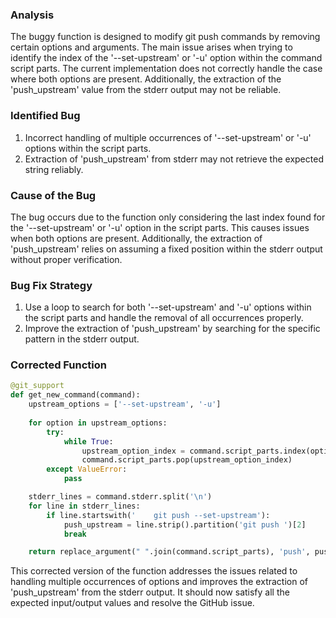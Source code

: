 ### Analysis
The buggy function is designed to modify git push commands by removing certain options and arguments. The main issue arises when trying to identify the index of the '--set-upstream' or '-u' option within the command script parts. The current implementation does not correctly handle the case where both options are present. Additionally, the extraction of the 'push_upstream' value from the stderr output may not be reliable.

### Identified Bug
1. Incorrect handling of multiple occurrences of '--set-upstream' or '-u' options within the script parts.
2. Extraction of 'push_upstream' from stderr may not retrieve the expected string reliably.

### Cause of the Bug
The bug occurs due to the function only considering the last index found for the '--set-upstream' or '-u' option in the script parts. This causes issues when both options are present. Additionally, the extraction of 'push_upstream' relies on assuming a fixed position within the stderr output without proper verification.

### Bug Fix Strategy
1. Use a loop to search for both '--set-upstream' and '-u' options within the script parts and handle the removal of all occurrences properly.
2. Improve the extraction of 'push_upstream' by searching for the specific pattern in the stderr output.

### Corrected Function
```python
@git_support
def get_new_command(command):
    upstream_options = ['--set-upstream', '-u']
    
    for option in upstream_options:
        try:
            while True:
                upstream_option_index = command.script_parts.index(option)
                command.script_parts.pop(upstream_option_index)
        except ValueError:
            pass

    stderr_lines = command.stderr.split('\n')
    for line in stderr_lines:
        if line.startswith('    git push --set-upstream'):
            push_upstream = line.strip().partition('git push ')[2]
            break

    return replace_argument(" ".join(command.script_parts), 'push', push_upstream)
```

This corrected version of the function addresses the issues related to handling multiple occurrences of options and improves the extraction of 'push_upstream' from the stderr output. It should now satisfy all the expected input/output values and resolve the GitHub issue.